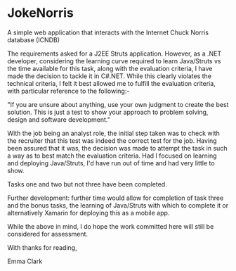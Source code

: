 # JokeNorris
A simple web application that interacts with the Internet Chuck Norris database (ICNDB)

The requirements asked for a J2EE Struts application.  However, as a .NET developer, considering the learning curve required to learn Java/Struts vs the time available for this task, along with the evaluation criteria, I have made the decision to tackle it in C#.NET.  While this clearly violates the technical criteria, I felt it best allowed me to fulfill the evaluation criteria, with particular reference to the following:-

"If you are unsure about anything, use your own judgment to create the best solution. This is just a test to show your approach to problem solving, design and software development." 

With the job being an analyst role, the initial step taken was to check with the recruiter that this test was indeed the correct test for the job.  Having been assured that it was, the decision was made to attempt the task in such a way as to best match the evaluation criteria.  Had I focused on learning and deploying Java/Struts, I'd have run out of time and had very little to show.

Tasks one and two but not three have been completed.   

Further development: further time would allow for completion of task three and the bonus tasks, the learning of Java/Struts with which to complete it or alternatively Xamarin for deploying this as a mobile app.

While the above in mind, I do hope the work committed here will still be considered for assessment.

With thanks for reading,

Emma Clark
